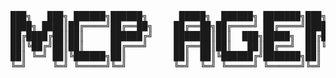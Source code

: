 <pre>

███╗   ███╗ ██████╗██████╗      █████╗  ██████╗ ███████╗███╗   ██╗████████╗    ██╗  ██╗
████╗ ████║██╔════╝██╔══██╗    ██╔══██╗██╔════╝ ██╔════╝████╗  ██║╚══██╔══╝    ╚██╗██╔╝
██╔████╔██║██║     ██████╔╝    ███████║██║  ███╗█████╗  ██╔██╗ ██║   ██║        ╚███╔╝ 
██║╚██╔╝██║██║     ██╔═══╝     ██╔══██║██║   ██║██╔══╝  ██║╚██╗██║   ██║        ██╔██╗ 
██║ ╚═╝ ██║╚██████╗██║         ██║  ██║╚██████╔╝███████╗██║ ╚████║   ██║       ██╔╝ ██╗
╚═╝     ╚═╝ ╚═════╝╚═╝         ╚═╝  ╚═╝ ╚═════╝ ╚══════╝╚═╝  ╚═══╝   ╚═╝       ╚═╝  ╚═╝
</pre>